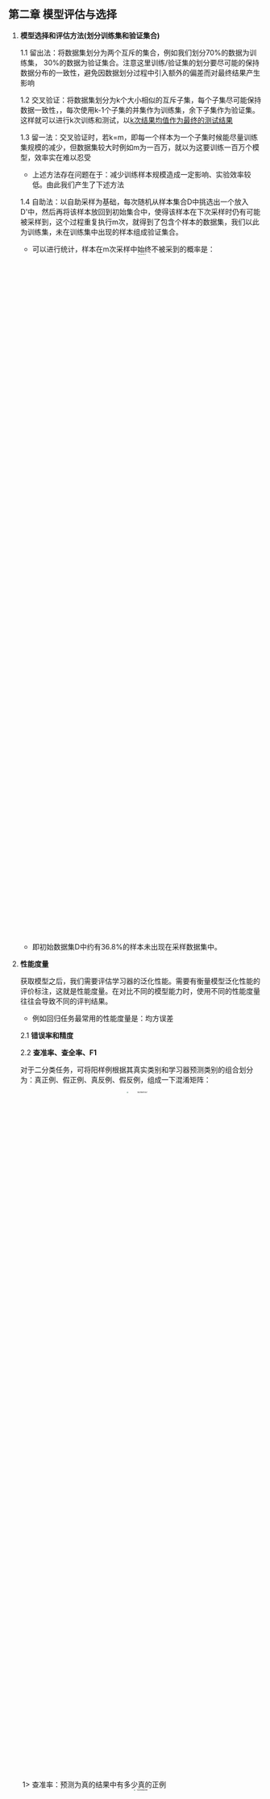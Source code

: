 ## 第二章 模型评估与选择

1. **模型选择和评估方法(划分训练集和验证集合)**

   1.1 留出法：将数据集划分为两个互斥的集合，例如我们划分70%的数据为训练集， 30%的数据为验证集合。注意这里训练/验证集的划分要尽可能的保持数据分布的一致性，避免因数据划分过程中引入额外的偏差而对最终结果产生影响

   1.2 交叉验证：将数据集划分为k个大小相似的互斥子集，每个子集尽可能保持数据一致性，，每次使用k-1个子集的并集作为训练集，余下子集作为验证集。这样就可以进行k次训练和测试，以[k次结果均值作为最终的测试结果](https://zhuanlan.zhihu.com/p/30006720)

   1.3 留一法：交叉验证时，若k=m，即每一个样本为一个子集时候能尽量训练集规模的减少，但数据集较大时例如m为一百万，就以为这要训练一百万个模型，效率实在难以忍受

   * 上述方法存在问题在于：减少训练样本规模造成一定影响、实验效率较低。由此我们产生了下述方法

   1.4 自助法：以自助采样为基础，每次随机从样本集合D中挑选出一个放入D'中，然后再将该样本放回到初始集合中，使得该样本在下次采样时仍有可能被采样到，这个过程重复执行m次，就得到了包含个样本的数据集，我们以此为训练集，未在训练集中出现的样本组成验证集合。

   * 可以进行统计，样本在m次采样中始终不被采到的概率是：
   <div align=center>
   <img src="https://cdn.jsdelivr.net/gh/CallmeZhouxiaolun/Machine-Learning-Nodes@main/pic/1582189256839.png" width="35%" height="35%" alt="1582189256839" style="zoom: 15%;" />
   </div>

     * 即初始数据集D中约有36.8%的样本未出现在采样数据集中。

2. **性能度量**

   ​		获取模型之后，我们需要评估学习器的泛化性能。需要有衡量模型泛化性能的评价标注，这就是性能度量。在对比不同的模型能力时，使用不同的性能度量往往会导致不同的评判结果。

   * 例如回归任务最常用的性能度量是：均方误差

   2.1 **错误率和精度**

   2.2 **查准率、查全率、F1**

   ​		对于二分类任务，可将阳样例根据其真实类别和学习器预测类别的组合划分为：真正例、假正例、真反例、假反例，组成一下混淆矩阵： 
   <div align=center>
   <img src="https://cdn.jsdelivr.net/gh/CallmeZhouxiaolun/Machine-Learning-Nodes@main/pic/1582189811467.png" width="35%" height="35%" alt="1582189811467" style="zoom: 20%;" /> 
   </div>  
   ​	1> 查准率：预测为真的结果中有多少真的正例  
   <div align=center>
   <img src="https://cdn.jsdelivr.net/gh/CallmeZhouxiaolun/Machine-Learning-Nodes@main/pic/1582189869788.png" width="25%" height="25%" alt="1582189869788" style="zoom:20%;" />  
   </div>
   ​	2> 查全率：真正的正例中有多少被预测为正例  
   <div align=center>
   <img src="https://cdn.jsdelivr.net/gh/CallmeZhouxiaolun/Machine-Learning-Nodes@main/pic/1582189924565.png" width="25%" height="25%" alt="1582189924565" style="zoom:20%;" />
   </div>
    * 查准率和查全率是一对矛盾的度量。一般来说查准率高时，查全率往往偏低，而查全率高时，查准率偏低

    * 我们可根据学习器的预测结果对样例进行排序，排在前面的是学习器任务‘最可能’是正例的样本，排在最后一个的是学习器认为‘最不可能’是正例的样本。按此顺序逐个把样本作为正例进行预测，则每次都可以计算查准率、查全率，以查准率、查全率为轴，可以得到查准率-查全率曲线（P-曲线）

      若一个学习器的P-R曲线被另一个学习器的曲线完全包住时，可断言后者的性能优于前者，若出现交叉时则难以区分优劣。

      * 此时一个比较好的评估方法是比较P-R曲线下的面积大小，但该面积难以估算
      * 平衡点：查准率==查全率的取值比较，但过于简单，

      所以更多时候采用F1值

   ​	3> F1:   
   <div align=center>
   <img src="https://cdn.jsdelivr.net/gh/CallmeZhouxiaolun/Machine-Learning-Nodes@main/pic/1582190778882.png" width="35%" height="35%" alt="1582190778882" style="zoom:20%;" />

   <img src="https://cdn.jsdelivr.net/gh/CallmeZhouxiaolun/Machine-Learning-Nodes@main/pic/1582190880928.png" width="65%" height="65%" alt="1582190880928" style="zoom:20%;" />
   </div>

   * 若有多个二分类混淆矩阵：例如，进行多次训练/测试，每次得到一个混淆矩阵，或者在多个数据集上训练测试，再或者执行多分类任务，两两类别组合对应一个混淆矩阵。我们需要在n个混淆矩阵上综合考虑查准率、查全率

<div align=center>
* <img src="https://cdn.jsdelivr.net/gh/CallmeZhouxiaolun/Machine-Learning-Nodes@main/pic/1582191255012.png" width="65%" height="65%" alt="1582191255012" style="zoom:20%;" />

* <img src="https://cdn.jsdelivr.net/gh/CallmeZhouxiaolun/Machine-Learning-Nodes@main/pic/1582191284498.png" width="65%" height="65%" alt="1582191284498" style="zoom: 20%;" />
  <img src="https://cdn.jsdelivr.net/gh/CallmeZhouxiaolun/Machine-Learning-Nodes@main/pic/1582191313868.png" width="65%" height="65%" alt="1582191313868" style="zoom:20;" />
</div>

2.3 **ROC和AUC**

​		很多学习器会为测试样本产生一个实值或者概率预测，然后将这个预测值与一个分类阈值进行比较，若大于阈值则分为正类，否则为反类。也就是说这个实值或概率预测结果的好坏，直接决定了学习器的泛化能力。实际上，根据这个实值或者概率预测结果，我们可以对测试样本进行排序，“最可能”是正例的排在最前面，“最不可能”是正例的排在最后面。这样分类的过程就相当于这个排序中以某个截断点将样本分为两部分，前一部分作为正例，后一部分作为负例。

​		在不同的应用任务中，我们可以根据任务需求来采用不同的截断点，若我们更重视查准率，则可采用排序中考前的位置进行截断，若更重视查全率，则可选择靠后的位置进行截断。因此排序本身的质量好坏，体现了综合考虑学习器在一般情况下泛化性能的好坏。ROC曲线就是从这个角度出发来研究学习器泛化性能的有力工具。

* 与P-R曲线相似，根据学习器的预测结果对样例进行排序，按此顺序逐个把样本作为正例进行预测，每次计算两个重要量的值，分别以他们为横纵坐标作图，就得到了ROC曲线。

* 与P-R曲线采用查准率、查全率作为纵、横轴不同，ROC曲线的纵轴是“真正例率”（TPR），横轴为“假正例率”（FPR）：

<div align=center>
  <img src="https://cdn.jsdelivr.net/gh/CallmeZhouxiaolun/Machine-Learning-Nodes@main/pic/1582192863991.png" width="25%" height="25%" alt="1582192863991" style="zoom:20%;" />
</div> 

  简单点说TRP就是真正为正例样本有多少被预测为正例， FPR就是真正为负例样本有多少预测为正例

<div align=center>
<img src="https://github.com/CallmeZhouxiaolun/Machine-Learning-Nodes/blob/main/pic/1582193102202.png" width="65%" height="65%" alt="1582193102202" style="zoom:20%;" />
</div>  

  * 在进行学习器的比较时，与P-R图相似，若一个学习器的二ROC曲线被另一个学习器的曲线完全包住，则可断言后者的性能优于前者；若两个学习器的ROC曲线发生交叉，则难以断言。如果一定要进行比较，则较为合理的依据是比较ROC曲线下的面积， 即AUC
  
<div align=center>
<img src="https://github.com/CallmeZhouxiaolun/Machine-Learning-Nodes/blob/main/pic/1582193389169.png" width="65%" height="65%" alt="1582193389169" style="zoom:20%;" />

<img src="https://cdn.jsdelivr.net/gh/CallmeZhouxiaolun/Machine-Learning-Nodes@main/pic/1582193406072.png" width="65%" height="65%" alt="1582193406072" style="zoom:20%;" />

<img src="https://cdn.jsdelivr.net/gh/CallmeZhouxiaolun/Machine-Learning-Nodes@main/pic/1582194699486.png" width="65%" height="65%" alt="1582194699486" style="zoom:20%;" />
</div>

​					上述等式证明可见：[AUC=1-L证明](https://zhuanlan.zhihu.com/p/30006720)

​	2.4 **代价敏感错误率与代价曲线**

​		现实任务中常常会遇到这样的情况：不同类型的错误所造成的后果不同。以二分类任务为例：我们可根据任务的领域知识设定一个“代价矩阵”：

<div align=center>
<img src="https://cdn.jsdelivr.net/gh/CallmeZhouxiaolun/Machine-Learning-Nodes@main/pic/1582261300955.png" width="35%" height="35%" alt="1582261300955" style="zoom:20%;" />
</div>

​		前面介绍的一些性能度量，大都隐式的假设了均等代价。在非均等代价下，我们所希望的不再是简单的最小化错误次数，而是希望最小化“总体代价”。设定代价敏感错误率为：

<div align=center>
<img src="https://cdn.jsdelivr.net/gh/CallmeZhouxiaolun/Machine-Learning-Nodes@main/pic/1582261453417.png" width="45%" height="45%" alt="1582261453417" style="zoom:20%;" />
</div>

​		在非均等代价下，ROC曲线不能直接反映出学习器的期望总体代价，而“代价曲线”则可以达到该目的，代价曲线图的横轴是取值为[0,1]的正例概率代价：
<div align=center>
<img src="https://cdn.jsdelivr.net/gh/CallmeZhouxiaolun/Machine-Learning-Nodes@main/pic/1582265405375.png" width="65%" height="65%" alt="1582265405375" style="zoom:20%;" />
</div>

  * 注意：书中将正例视为0，负例视为1。这里解释一下归一化 <img src="https://www.zhihu.com/equation?tex=p%2Acost_%7B01%7D%2B%281-p%29%2Acost_%7B10%7D" alt="[公式]" style="zoom:80%;" /> ，可以理解为把全部的样本全部判错的代价，即正的全判负，负的全判正的概率代价。没有分类器的期望代价会比这种情况下更糟糕的了，可以保证所得到的P(+)和下面的cost为[0,1]，因此采用这种方式进行归一化。

    纵轴是归一化代价，FPR定义为假正例率，FNR定义为假反例率。
<div align=center>
<img src="https://cdn.jsdelivr.net/gh/CallmeZhouxiaolun/Machine-Learning-Nodes@main/pic/1582265867719.png" width="65%" height="65%" alt="1582265867719" style="zoom:20%;" />
</div>

  * 接下来我们解释一下采用该归一化代价的原因：

    根据对ROC曲线的理解，我们发现一个分类器对应一个阈值 $\eta$ ，每个阈值对应这ROC曲线上一点，即（FPR， TPR）。针对于单个分类器的期望代价，
    <div align=center>
     <img src="https://cdn.jsdelivr.net/gh/CallmeZhouxiaolun/Machine-Learning-Nodes@main/pic/1611314139(1).png" alt="[公式]" style="zoom:80%;" /> 
    </div>

    该分类器的期望代价为：    
    <div align=center>
   <img src="https://cdn.jsdelivr.net/gh/CallmeZhouxiaolun/Machine-Learning-Nodes@main/pic/1611317984.png" width="65%" height="65%" alt="[公式]" style="zoom:80%;" /> 
    </div>
    其中， $c_{}ij$ 是代价矩阵，而 $Pr[decide\ H_j|H_i]$ 为条件概率，结合分类结果的混淆矩阵，可得到：      
    <div align=center>
    <img src="https://cdn.jsdelivr.net/gh/CallmeZhouxiaolun/Machine-Learning-Nodes@main/pic/1611318088(1).png" width="65%" height="65%" alt="1611318088" style="zoom:80%;" />
    <div>
      
    而 $Pr[H_i]$ 为先验概率，其中 $Pr[H_1]=p$ 即为正例概率，负例概率为 $Pr[H_0] =1-Pr[H_1]=1-p$          
    
    将条件概率和先验概率带入到期望代价 $\mathbb{E}[Cost]$ 中，同时 $c_{00}\ c_{11}$ 都等于0，计算可得：            
    <div align=center>
    <img src="https://cdn.jsdelivr.net/gh/CallmeZhouxiaolun/Machine-Learning-Nodes@main/pic/20210122202321.png" width="65%" height="65%" alt="20210122202321" style="zoom:80%;" />
    <div>
        
    * 将上式与归一化代价的分字进行比较，区别在于周老师书中将0视为正例，1视为反例，这里根据习惯将1视为正例，将0视为反例，其实质相同。
    * 因此代价曲线实质为正例概率代价和期望代价的关系图
    
* 进一步分析x、y函数，我们可以发现： $ y=FNR*x + FPR*(1-x) $ 。针对一个分类器，对应于ROC上的一个点（FNR，TPR），可计算出FNR，然后在代价平面上绘制一条 (0, FPR)到(1,FNR)的线段。线段下的面积即表示了该条件下的期望总体代价。

  注意：这里即为该分类器下针对所有可能的P的期望总体代价。

* 如此将ROC曲线上的每个点转化为代价平面的一条线段，然后取所有线段的下界，围成的面积即为所有条件下学习器的期望总体代价。

  注意：这里的所有条件，指的是学习器在所有阈值上产生的所有分类器在可能的P下的期望总体代价

  * 接下来我们讨论所有条件下学习器的期望总体代价：         
    <div align=center>
    <img src="https://cdn.jsdelivr.net/gh/CallmeZhouxiaolun/Machine-Learning-Nodes@main/pic/1611318288(1).png" width="65%" height="65%" alt="1611318288" style="zoom:80%;" />
    <div>    

  * 假设P服从U(0,1)的均匀分布，概率密度为f(P)，则期望总体代价为：         
    <div align=center>
    <img src="https://cdn.jsdelivr.net/gh/CallmeZhouxiaolun/Machine-Learning-Nodes@main/pic/20210122202543.png" width="65%" height="65%" alt="20210122202543" style="zoom:80%;" />
    <div>  
    由此可以证明，在先验概率P符合0-1的均匀分布下，学习器$l$对应的所有分类器、所有P下的期望总体代价等于代价曲线所围成的面积。

3. **比较检验**

   

4. **偏差和方差**

   算法的期望泛化误差可进一步划分为：偏差、方差、噪声

   * 首先介绍一下期望值的含义： 期望值的含义是指在**同样的条件**下**重复多次**随机试验，得到的所有可能状态的平均结果 。对于机器学习来说，我们选定一种算法(选定超参数)，以及设置一个固定的训练集大小，以相同上述条件为标准即为特定模型。

   * 然后每次训练时从样本空间中选择一批样本作为训练集，但每次都随机抽取不同的样本，这样重复进行多次训练。每次训练会得到一个具体的模型，每个具体模型对同一个未见过的样本进行预测可以得到预测值。不断重复训练和预测，就能得到一系列预测值，根据样本和这些预测值计算出方差和偏差，就可以帮助我们考察该特定模型的预测误差的期望值，也就能衡量该特定模型的性能。对比多个特定模型的误差的期望值，可以帮助我们选择合适的模型。 

   * 接下来举个例子：

     设置真实模型 $f(x)=x+2sin(1.5x)$，样本值 y 就在真实值的基础上叠加一个随机噪音 N(0,0.2)。 
     <div align=center>
     <img src="https://pic1.zhimg.com/v2-b0580e8e74d970d3ff5b7f20f82d6d94_r.jpg" width="65%" height="65%" alt="preview" style="zoom:50%;" /> 
     </div>

     * 使用线性函数来构建模型，训练样本来自随机采集的一组 y，经过多次重复，可以得到一系列具体的线性模型，如下图中那一组聚集在一起的黑色直线所示，其中间有一条红色线是这一组线性函数的平均（期望值）。这就是特定模型（线性函数）在同样条件下（每次取20个样本点）重复多次（得到50个线性函数）。 
       <div align=center>
       <img src="https://cdn.jsdelivr.net/gh/CallmeZhouxiaolun/Machine-Learning-Nodes@main/pic/1582282073517.png" width="65%" height="65%" alt="1582282073517" style="zoom:50%;" />
       </div>

       * 这里针对特定x值，黑色直线在x值上一系列分布反映了它的方差，而 50个预测的期望值（红线）与真实值 f(x) 之间的距离体现了**偏差（Bias）** ，样本值y与真实值之间的差异为噪声。

   4.1 **简单介绍一下偏差、方差、噪声**

   *  **Bias**是用**所有可能的训练数据集**训练出的**所有模型**的输出的**平均值**与**真实模型**的输出值之间的差异。 
   *   **Variance**是**不同的训练数据集训练出的模型**输出值之间的差异。 
   *   **噪声**的存在是学习算法所无法解决的问题，数据的质量决定了学习的上限。假设在数据已经给定的情况下，此时上限已定，我们要做的就是尽可能的接近这个上限。 

   4.2 **以数学公式定义偏差、方差、噪声**

   ​	首先定义数学符号：
   
   <div align=center>
    <img src="https://pic3.zhimg.com/v2-75d3929ab76068d100988df5157402be_r.jpg" width="65%" height="65%" alt="preview" style="zoom: 80%;" /> 
   </div>

   以回归任务为例：学习算法的**期望预测**为：
   $$
   \overline{f}(x) = \mathbb{E}_{D}[f(x,D)]
   $$
   注意：这里的期望就是针对不同数据集D，算法训练的所有模型对下的预测值取期望，即平均预测

   * 使用样本数相同的不同训练集产生的**方差**为：  
     $$
     var(x) = \mathbb{E}_{D}[(f(x;D)-\overline f(x))^2]
     $$
     方差度量的是： **同样大小的训练集的变动所导致的学习性能的变化，即刻画了数据扰动所造成的影响。** 

   * **偏差**：期望输出与真实标记的差别：  
     $$
     bias^{2}(x) = (\overline f(x)-y)^{2}
     $$
     偏差度量的是： **学习算法的期望预测与真实结果的偏离程度，即刻画了学习算法本身的拟合能力。** 

   * 噪声：  
     $$
     \varepsilon^{2} = \mathbb E_{D}[(y_{D}-y)^2]
     $$
     噪声含义： **表达了在当前任务上任何学习算法所能达到的期望泛化误差的下界，即刻画了学习问题本身的难度。** 

   综上：偏差度量的是特定模型(算法、参数、训练集选定)的拟合能力，方差度量的是同一模型在不同数据集上的稳定性

   4.3 **泛化误差与偏差、方差、噪声的关系**

   ​	为便于讨论，假定噪声期望为0， 即  $ \mathbb E_{D}[y_{D}-y]=0 $，通过简单的多项式展开合并，可对算法的期望泛化误差进行分解：
   <div align=center>
   <img src="https://cdn.jsdelivr.net/gh/CallmeZhouxiaolun/Machine-Learning-Nodes@main/pic/1582283465273.png" width="65%" height="65%" alt="1582283465273" style="zoom:20%;" />
   </div>

   关于第三、第六个等式的化简：

   ​
   <div align=center>
   <img src="https://github.com/CallmeZhouxiaolun/Machine-Learning-Nodes/blob/main/pic/1582284476505.png" width="65%" height="65%" alt="1582284476505" style="zoom:15%;" />
   </div>

   

     * 偏差-方差分解说明，泛化性能是由学习算法的能力、数据的充分性以及任务本身的难度所共同觉得的。给定学习任务，为了取得好的泛化性能，则需使偏差偏小，即能充分拟合数据，并且使方差较小，即使的数据扰动产生的影响小。

   4.4 **偏差和方差的图形解释**

     
    <div align=center>
    <img src="https://cdn.jsdelivr.net/gh/CallmeZhouxiaolun/Machine-Learning-Nodes@main/pic/1611314035(1).png" width="65%" height="65%" alt="preview" style="zoom: 50%;" /> 
    </div>

   4.5 **偏差方差窘境**
   <div align=center>
   <img src="https://cdn.jsdelivr.net/gh/CallmeZhouxiaolun/Machine-Learning-Nodes@main/pic/1582285269162.png" width="65%" height="65%" alt="1582285269162" style="zoom:20%;" />
   </div>

   4.6 **偏差、方差和模型复杂度的关系**

    复杂度高的模型通常对训练数据有很好的拟合能力，但是对测试数据就不一定了。而复杂度太低的模型又不能很好的拟合训练数据，更不能很好的拟合测试数据。因此，模型复杂度和模型偏差和方差具有如下图所示关系。 

   ​
   <div align=center>
   <img src="https://pic4.zhimg.com/v2-1c8804f2885d07958a55c50164e74b43_r.jpg" width="65%" height="65%" alt="preview" style="zoom:20%;" />
   </div>

   4.7  **偏差、方差与bagging、boosting的关系**

   ​		Bagging算法是对训练样本进行采样，产生出若干不同的子集，再从每个数据子集中训练出一个分类器，取这些分类器的平均，所以是降低模型的方差（variance）。Bagging算法和Random Forest这种并行算法都有这个效果。

   ​		Boosting则是迭代算法，每一次迭代都根据上一次迭代的预测结果对样本进行权重调整，所以随着迭代不断进行，误差会越来越小，所以模型的偏差（bias）会不断降低。

   4.8 **如何解决偏差、方差问题？**

   ​	**整体思路**：首先，要知道偏差和方差是无法完全避免的，只能尽量减少其影响。  
   ​	（1）在避免偏差时，**需尽量选择正确的模型**，一个非线性问题而我们一直用线性模型去解决，那无论如何，高偏差是无法避免的。  
   ​	（2）有了正确的模型，**我们还要慎重选择数据集的大小**，通常数据集越大越好，但大到数据集已经对整体所有数据有了一定的代表性后，再多的数据已经不能提升模型了，反而会带来计算量的增加。而训练数据太小一定是不好的，这会带来过拟合，模型复杂度太高，方差很大，不同数据集训练出来的模型变化非常大。  
   ​	（3）最后，**要选择合适的模型复杂度**，复杂度高的模型通常对训练数据有很好的拟合能力。  

   ​	**针对偏差和方差的思路**：    
   ​	**偏差** ：实际上也可以称为避免欠拟合。  
   ​	1、寻找更好的特征 -- 具有代表性。  
   ​	2、用更多的特征 -- 增大输入向量的维度。（增加模型复杂度）  
   ​	**方差**：避免过拟合  
   ​	1、增大数据集合 -- 使用更多的数据，减少数据扰动所造成的影响  
   ​	2、减少数据特征 -- 减少数据维度，减少模型复杂度  
   ​	3、正则化方法  
   ​	4、交叉验证法  
   
    * 注：偏差、方差参考以下资料：  

      [偏差Bias和方差Variance——机器学习中的模型选择](https://zhuanlan.zhihu.com/p/44872686)

      [偏差（Bias）与方差（Variance）](https://zhuanlan.zhihu.com/p/38853908)	
